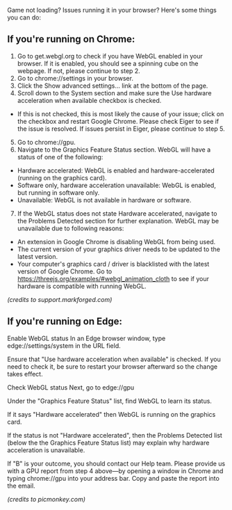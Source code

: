 Game not loading? Issues running it in your browser? Here's some things you can do:
## If you're running on Chrome:
1. Go to get.webgl.org to check if you have WebGL enabled in your browser. If it is enabled, you should see a spinning cube on the webpage. If not, please continue to step 2.
2. Go to chrome://settings in your browser.
3. Click the Show advanced settings… link at the bottom of the page.
4. Scroll down to the System section and make sure the Use hardware acceleration when available checkbox is checked.
- If this is not checked, this is most likely the cause of your issue; click on the checkbox and restart Google Chrome. Please check Eiger to see if the issue is resolved. If issues persist in Eiger, please continue to step 5.
5. Go to chrome://gpu.
6. Navigate to the Graphics Feature Status section. WebGL will have a status of one of the following:
- Hardware accelerated: WebGL is enabled and hardware-accelerated (running on the graphics card).
- Software only, hardware acceleration unavailable: WebGL is enabled, but running in software only.
- Unavailable: WebGL is not available in hardware or software.
7. If the WebGL status does not state Hardware accelerated, navigate to the Problems Detected section for further explanation. WebGL may be unavailable due to following reasons:
- An extension in Google Chrome is disabling WebGL from being used.
- The current version of your graphics driver needs to be updated to the latest version.
- Your computer's graphics card / driver is blacklisted with the latest version of Google Chrome. Go to https://threejs.org/examples/#webgl_animation_cloth to see if your hardware is compatible with running WebGL.

_(credits to support.markforged.com)_

## If you're running on Edge:

Enable WebGL status
In an Edge browser window, type edge://settings/system in the URL field.

Ensure that "Use hardware acceleration when available" is checked. If you need to check it, be sure to restart your browser afterward so the change takes effect. 

Check WebGL status
Next, go to edge://gpu

Under the "Graphics Feature Status" list, find WebGL to learn its status. 

If it says "Hardware accelerated" then WebGL is running on the graphics card.

If the status is not "Hardware accelerated", then the Problems Detected list (below the the Graphics Feature Status list) may explain why hardware acceleration is unavailable. 

If "B" is your outcome, you should contact our Help team. Please provide us with a GPU report from step 4 above—by opening a window in Chrome and typing chrome://gpu into your address bar. Copy and paste the report into the email. 

_(credits to picmonkey.com)_